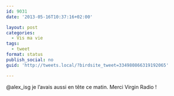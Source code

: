 ```yaml
---
id: 9031
date: '2013-05-16T10:37:16+02:00'

layout: post
categories:
  - Vis ma vie
tags:
  - tweet
format: status
publish_social: no
guid: 'http://tweets.local/?birdsite_tweet=334980866319192065'

---
```


@alex\_isg je l’avais aussi en tête ce matin. Merci Virgin Radio !